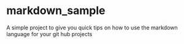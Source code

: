 # markdown_sample
A simple project to give you quick tips on how to use the markdown language for your git hub projects
